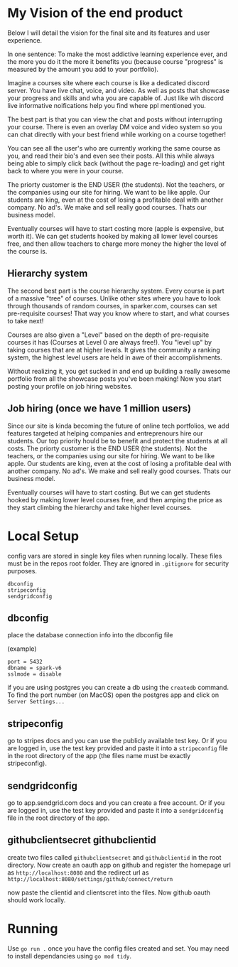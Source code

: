 # My Vision of the end product
Below I will detail the vision for the final site and its features and user experience.

In one sentence: To make the most addictive learning experience ever, and the more you do it the more it benefits you (because course "progress" is measured by the amount you add to your portfolio).

Imagine a courses site where each course is like a dedicated discord server. You have live chat, voice, and video. As well as posts that showcase your progress and skills and wha you are capable of. Just like wih discord live informative noifications help you find where ppl mentioned you.

The best part is that you can view the chat and posts without interrupting your course. There is even an overlay DM voice and video system so you can chat directly with your best friend while working on a course together!

You can see all the user's who are currently working the same course as you, and read their bio's and even see their posts. All this while always being able to simply click back (without the page re-loading) and get right back to where you were in your course.

The priorty customer is the END USER (the students). Not the teachers, or the companies using our site for hiring. We want to be like apple. Our students are king, even at the cost of losing a profitable deal with another company. No ad's. We make and sell really good courses. Thats our business model.

Eventually courses will have to start costing more (apple is expensive, but worth it). We can get students hooked by making all lower level courses free, and then allow teachers to charge more money the higher the level of the course is.

## Hierarchy system
The second best part is the course hierarchy system. Every course is part of a massive "tree" of courses. Unlike other sites where you have to look through thousands of random courses, in sparker.com, courses can set pre-requisite courses! That way you know where to start, and what courses to take next!

Courses are also given a "Level" based on the depth of pre-requisite courses it has (Courses at Level 0 are always free!). You "level up" by taking courses that are at higher levels. It gives the community a ranking system, the highest level users are held in awe of their accomplishments.

Without realizing it, you get sucked in and end up building a really awesome portfolio from all the showcase posts you've been making! Now you start posting your profile on job hiring websites.

## Job hiring (once we have 1 million users)
Since our site is kinda becoming the future of online tech portfolios, we add features targeted at helping companies and entreprenours hire our students. Our top priority hould be to benefit and protect the students at all costs. The priorty customer is the END USER (the students). Not the teachers, or the companies using our site for hiring. We want to be like apple. Our students are king, even at the cost of losing a profitable deal with another company. No ad's. We make and sell really good courses. Thats our business model.

Eventually courses will have to start costing. But we can get students hooked by making lower level courses free, and then amping the price as they start climbing the hierarchy and take higher level courses.

# Local Setup
config vars are stored in single key files when running locally. These files must be in the repos root folder. They are ignored in `.gitignore` for security purposes.

```
dbconfig
stripeconfig
sendgridconfig
```

## dbconfig
place the database connection info into the dbconfig file

(example)
```
port = 5432
dbname = spark-v6
sslmode = disable
```

if you are using postgres you can create a db using the `createdb` command. To find the port number (on MacOS) open the postgres app and click on `Server Settings...`

## stripeconfig
go to stripes docs and you can use the publicly available test key. Or if you are logged in, use the test key provided and paste it into a `stripeconfig` file in the root directory of the app (the files name must be exactly stripeconfig).

## sendgridconfig
go to app.sendgrid.com docs and you can create a free account. Or if you are logged in, use the test key provided and paste it into a `sendgridconfig` file in the root directory of the app.

## githubclientsecret githubclientid
create two files called `githubclientsecret` and `githubclientid` in the root directory. Now create an oauth app on github and register the homepage url as `http://localhost:8080` and the redirect url as `http://localhost:8080/settings/github/connect/return`

now paste the clientid and clientscret into the files. Now github oauth should work locally.

# Running
Use `go run .` once you have the config files created and set.
You may need to install dependancies using `go mod tidy`.